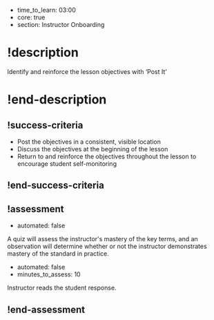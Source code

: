 - time_to_learn: 03:00
- core: true
- section: Instructor Onboarding

# !description
Identify and reinforce the lesson objectives with ‘Post It’
# !end-description

## !success-criteria


- Post the objectives in a consistent, visible location
- Discuss the objectives at the beginning of the lesson
- Return to and reinforce the objectives throughout the lesson to encourage student self-monitoring

## !end-success-criteria

## !assessment

- automated: false

A quiz will assess the instructor's mastery of the key terms, and an observation will determine whether or not the instructor demonstrates mastery of the standard in practice.


- automated: false
- minutes_to_assess: 10

Instructor reads the student response.

## !end-assessment

